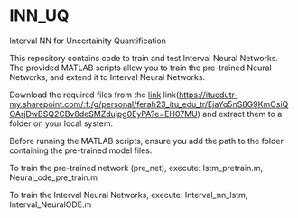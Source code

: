 # INN_UQ
Interval NN for Uncertainity Quantification

This repository contains code to train and test Interval Neural Networks. The provided MATLAB scripts allow you to train the pre-trained Neural Networks, and extend it to Interval Neural Networks.


Download the required files from the [link](https://ituedutr-my.sharepoint.com/:f:/g/personal/ferah23_itu_edu_tr/EjaYq5nS8G9KmOsiQOArjDwBSQ2CBv8deSMZdujpg0EyPA?e=EH07MU)
 link(https://ituedutr-my.sharepoint.com/:f:/g/personal/ferah23_itu_edu_tr/EjaYq5nS8G9KmOsiQOArjDwBSQ2CBv8deSMZdujpg0EyPA?e=EH07MU) and extract them to a folder on your local system.


Before running the MATLAB scripts, ensure you add the path to the folder containing the pre-trained model files.


To train the pre-trained network (pre_net), execute: lstm_pretrain.m, Neural_ode_pre_train.m


To train the Interval Neural Networks, execute: Interval_nn_lstm, Interval_NeuralODE.m


